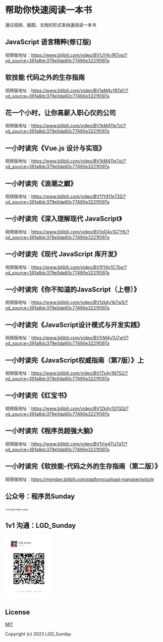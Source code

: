 # 帮助你快速阅读一本书

通过视频、脑图、文档的形式来快速阅读一本书



## JavaScript 语言精粹(修订版)

视频版地址：https://www.bilibili.com/video/BV1JY4y1R7vq/?vd_source=391a8dc379e0da60c77490e3221f097a 



## 软技能 代码之外的生存指南

视频版地址：https://www.bilibili.com/video/BV1aM4y197aY/?vd_source=391a8dc379e0da60c77490e3221f097a



## 花一个小时，让你高薪入职心仪的公司

视频版地址：https://www.bilibili.com/video/BV1kM411e7zi/?vd_source=391a8dc379e0da60c77490e3221f097a



## 一小时读完《Vue.js 设计与实现》

视频版地址：https://www.bilibili.com/video/BV1kM411e7zi/?vd_source=391a8dc379e0da60c77490e3221f097a



## 一小时读完《浪潮之巅》

视频版地址：https://www.bilibili.com/video/BV11Y411e735/?vd_source=391a8dc379e0da60c77490e3221f097a



## 一小时读完《深入理解现代 JavaScript》

视频版地址：https://www.bilibili.com/video/BV1qD4y1G7YK/?vd_source=391a8dc379e0da60c77490e3221f097a



## 一小时读完《现代 JavaScript 库开发》

视频版地址：https://www.bilibili.com/video/BV1fY4y1C7bx/?vd_source=391a8dc379e0da60c77490e3221f097a



## 一小时读完《你不知道的JavaScript（上卷）》

视频版地址：https://www.bilibili.com/video/BV1zk4y1b7w5/?vd_source=391a8dc379e0da60c77490e3221f097a



## 一小时读完《JavaScript设计模式与开发实践》

视频版地址：https://www.bilibili.com/video/BV1rM4y1U7w1/?vd_source=391a8dc379e0da60c77490e3221f097a



## 一小时读完《JavaScript权威指南（第7版）》上

视频版地址：https://www.bilibili.com/video/BV1Ts4y1N7S2/?vd_source=391a8dc379e0da60c77490e3221f097a



## 一小时读完《红宝书》

视频版地址：https://www.bilibili.com/video/BV1Zk4y137QQ/?vd_source=391a8dc379e0da60c77490e3221f097a



## 一小时读完《程序员超强大脑》

视频版地址：https://www.bilibili.com/video/BV1Vw411J7aT/?vd_source=391a8dc379e0da60c77490e3221f097a



## 一小时读完《软技能-代码之外的生存指南（第二版）》

视频版地址：https://member.bilibili.com/platform/upload-manager/article



## 公众号：程序员Sunday

<img src="README.assets/%E6%89%AB%E7%A0%81_%E6%90%9C%E7%B4%A2%E8%81%94%E5%90%88%E4%BC%A0%E6%92%AD%E6%A0%B7%E5%BC%8F-%E6%A0%87%E5%87%86%E8%89%B2%E7%89%88.png" alt="扫码_搜索联合传播样式-标准色版" style="zoom:33%;" />

## 1v1 沟通：LGD_Sunday

<img src="README.assets/6731692671928_.pic.jpg" alt="6731692671928_.pic" style="zoom: 20%;" />



## License

[MIT](https://opensource.org/licenses/MIT)

Copyright (c) 2023 LGD_Sunday